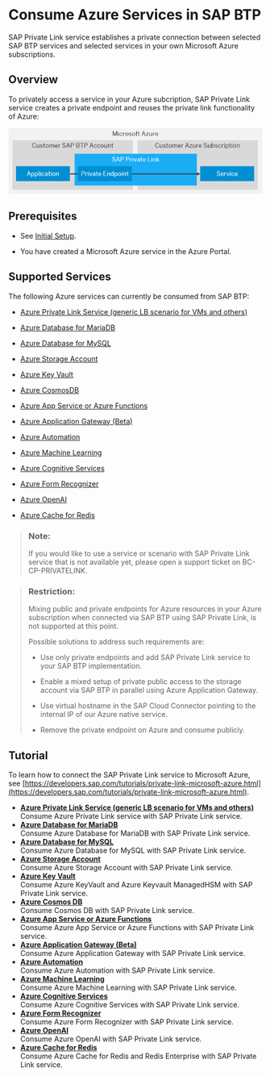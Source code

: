<!-- loioe9cc67716a3a41c9885862661e6c4234 -->

# Consume Azure Services in SAP BTP

SAP Private Link service establishes a private connection between selected SAP BTP services and selected services in your own Microsoft Azure subscriptions.



<a name="loioe9cc67716a3a41c9885862661e6c4234__section_mpr_tmz_cpb"/>

## Overview

To privately access a service in your Azure subcription, SAP Private Link service creates a private endpoint and reuses the private link functionality of Azure:

 ![Consuming Azure services in SAP BTP.](images/Private_Link_-_Scenario_1_0745a1a.png) 



<a name="loioe9cc67716a3a41c9885862661e6c4234__section_sll_bjz_cpb"/>

## Prerequisites

-   See [Initial Setup](../initial-setup-f2dce1d.md).

-   You have created a Microsoft Azure service in the Azure Portal.




<a name="loioe9cc67716a3a41c9885862661e6c4234__section_slk_1jz_cpb"/>

## Supported Services

The following Azure services can currently be consumed from SAP BTP:

-   [Azure Private Link Service \(generic LB scenario for VMs and others\)](azure-private-link-service-generic-lb-scenario-for-vms-and-others-e8bc0c6.md)

-   [Azure Database for MariaDB](azure-database-for-mariadb-862fa29.md)

-   [Azure Database for MySQL](azure-database-for-mysql-5c70499.md)

-   [Azure Storage Account](azure-storage-account-75b307e.md)

-   [Azure Key Vault](azure-key-vault-407fb19.md)

-   [Azure CosmosDB](azure-cosmos-db-663ed56.md)

-   [Azure App Service or Azure Functions](azure-app-service-or-azure-functions-d5f96f9.md)

-   [Azure Application Gateway \(Beta\)](azure-application-gateway-beta-af86a45.md)

-   [Azure Automation](azure-automation-8064b46.md)

-   [Azure Machine Learning](azure-machine-learning-3421f1f.md)

-   [Azure Cognitive Services](azure-cognitive-services-3c1a30b.md)
-   [Azure Form Recognizer](azure-form-recognizer-570ee0d.md)

-   [Azure OpenAI](azure-openai-7056d9b.md)

-   [Azure Cache for Redis](azure-cache-for-redis-a204b79.md)


> ### Note:  
> If you would like to use a service or scenario with SAP Private Link service that is not available yet, please open a support ticket on BC-CP-PRIVATELINK.

> ### Restriction:  
> Mixing public and private endpoints for Azure resources in your Azure subscription when connected via SAP BTP using SAP Private Link, is not supported at this point.
> 
> Possible solutions to address such requirements are:
> 
> -   Use only private endpoints and add SAP Private Link service to your SAP BTP implementation.
> 
> -   Enable a mixed setup of private public access to the storage account via SAP BTP in parallel using Azure Application Gateway.
> 
> -   Use virtual hostname in the SAP Cloud Connector pointing to the internal IP of our Azure native service.
> 
> -   Remove the private endpoint on Azure and consume publicly.



<a name="loioe9cc67716a3a41c9885862661e6c4234__section_zg3_cjz_cpb"/>

## Tutorial

To learn how to connect the SAP Private Link service to Microsoft Azure, see [https://developers.sap.com/tutorials/private-link-microsoft-azure.html](https://developers.sap.com/tutorials/private-link-microsoft-azure.html).

-   **[Azure Private Link Service \(generic LB scenario for VMs and others\)](azure-private-link-service-generic-lb-scenario-for-vms-and-others-e8bc0c6.md "Consume Azure Private Link service with SAP Private Link service . ")**  
Consume Azure Private Link service with SAP Private Link service.
-   **[Azure Database for MariaDB](azure-database-for-mariadb-862fa29.md "Consume Azure Database for MariaDB with SAP Private Link service . ")**  
Consume Azure Database for MariaDB with SAP Private Link service.
-   **[Azure Database for MySQL](azure-database-for-mysql-5c70499.md "Consume Azure Database for MySQL with SAP Private Link service . ")**  
Consume Azure Database for MySQL with SAP Private Link service.
-   **[Azure Storage Account](azure-storage-account-75b307e.md "Consume Azure Storage Account with SAP Private Link service . ")**  
Consume Azure Storage Account with SAP Private Link service.
-   **[Azure Key Vault](azure-key-vault-407fb19.md "Consume Azure KeyVault and Azure Keyvault ManagedHSM with SAP Private Link
			service.")**  
Consume Azure KeyVault and Azure Keyvault ManagedHSM with SAP Private Link service.
-   **[Azure Cosmos DB](azure-cosmos-db-663ed56.md "Consume Cosmos DB with SAP Private Link service.")**  
Consume Cosmos DB with SAP Private Link service.
-   **[Azure App Service or Azure Functions](azure-app-service-or-azure-functions-d5f96f9.md "Consume Azure App Service or Azure Functions with SAP Private Link
			service.")**  
Consume Azure App Service or Azure Functions with SAP Private Link service.
-   **[Azure Application Gateway \(Beta\)](azure-application-gateway-beta-af86a45.md "Consume Azure Application Gateway with SAP Private Link service. ")**  
Consume Azure Application Gateway with SAP Private Link service.
-   **[Azure Automation](azure-automation-8064b46.md "Consume Azure Automation with SAP Private Link service.")**  
Consume Azure Automation with SAP Private Link service.
-   **[Azure Machine Learning](azure-machine-learning-3421f1f.md "Consume Azure Machine Learning with SAP Private Link service.")**  
Consume Azure Machine Learning with SAP Private Link service.
-   **[Azure Cognitive Services](azure-cognitive-services-3c1a30b.md "Consume Azure Cognitive Services with SAP Private Link service.")**  
Consume Azure Cognitive Services with SAP Private Link service.
-   **[Azure Form Recognizer](azure-form-recognizer-570ee0d.md "Consume Azure Form Recognizer with SAP Private Link service.")**  
Consume Azure Form Recognizer with SAP Private Link service.
-   **[Azure OpenAI](azure-openai-7056d9b.md "Consume Azure OpenAI with SAP Private Link service.")**  
Consume Azure OpenAI with SAP Private Link service.
-   **[Azure Cache for Redis](azure-cache-for-redis-a204b79.md "Consume Azure Cache for Redis and Redis Enterprise with SAP Private Link service. ")**  
Consume Azure Cache for Redis and Redis Enterprise with SAP Private Link service.

